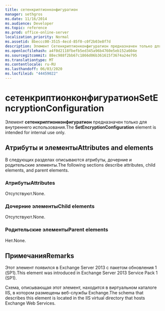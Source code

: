 ```yaml
---
title: сетенкриптионконфигуратион
manager: sethgros
ms.date: 11/16/2014
ms.audience: Developer
ms.topic: reference
ms.prod: office-online-server
localization_priority: Normal
ms.assetid: 8beccc00-3515-4ecd-85f0-c0f2b03e8f7d
description: Элемент Сетенкриптионконфигуратион предназначен только для внутреннего использования.
ms.openlocfilehash: a4f0d2118fbefb5ed345a96b4760e5eb152a604e
ms.sourcegitcommit: 88ec988f2bb67c1866d06b361615f3674a24e795
ms.translationtype: MT
ms.contentlocale: ru-RU
ms.lasthandoff: 06/03/2020
ms.locfileid: "44459022"
---
```

# <a name="setencryptionconfiguration"></a><span data-ttu-id="4c9a5-103">сетенкриптионконфигуратион</span><span class="sxs-lookup"><span data-stu-id="4c9a5-103">SetEncryptionConfiguration</span></span>

<span data-ttu-id="4c9a5-104">Элемент **сетенкриптионконфигуратион** предназначен только для внутреннего использования.</span><span class="sxs-lookup"><span data-stu-id="4c9a5-104">The **SetEncryptionConfiguration** element is intended for internal use only.</span></span> 

## <a name="attributes-and-elements"></a><span data-ttu-id="4c9a5-105">Атрибуты и элементы</span><span class="sxs-lookup"><span data-stu-id="4c9a5-105">Attributes and elements</span></span>

<span data-ttu-id="4c9a5-106">В следующих разделах описываются атрибуты, дочерние и родительские элементы.</span><span class="sxs-lookup"><span data-stu-id="4c9a5-106">The following sections describe attributes, child elements, and parent elements.</span></span>
  
### <a name="attributes"></a><span data-ttu-id="4c9a5-107">Атрибуты</span><span class="sxs-lookup"><span data-stu-id="4c9a5-107">Attributes</span></span>

<span data-ttu-id="4c9a5-108">Отсутствуют.</span><span class="sxs-lookup"><span data-stu-id="4c9a5-108">None.</span></span>
  
### <a name="child-elements"></a><span data-ttu-id="4c9a5-109">Дочерние элементы</span><span class="sxs-lookup"><span data-stu-id="4c9a5-109">Child elements</span></span>

<span data-ttu-id="4c9a5-110">Отсутствуют.</span><span class="sxs-lookup"><span data-stu-id="4c9a5-110">None.</span></span>
  
### <a name="parent-elements"></a><span data-ttu-id="4c9a5-111">Родительские элементы</span><span class="sxs-lookup"><span data-stu-id="4c9a5-111">Parent elements</span></span>

<span data-ttu-id="4c9a5-112">Нет.</span><span class="sxs-lookup"><span data-stu-id="4c9a5-112">None.</span></span>
  
## <a name="remarks"></a><span data-ttu-id="4c9a5-113">Примечания</span><span class="sxs-lookup"><span data-stu-id="4c9a5-113">Remarks</span></span>

<span data-ttu-id="4c9a5-114">Этот элемент появился в Exchange Server 2013 с пакетом обновления 1 (SP1).</span><span class="sxs-lookup"><span data-stu-id="4c9a5-114">This element was introduced in Exchange Server 2013 Service Pack 1 (SP1).</span></span>
  
<span data-ttu-id="4c9a5-115">Схема, описывающая этот элемент, находится в виртуальном каталоге IIS, в котором размещены веб-службы Exchange.</span><span class="sxs-lookup"><span data-stu-id="4c9a5-115">The schema that describes this element is located in the IIS virtual directory that hosts Exchange Web Services.</span></span>
  

